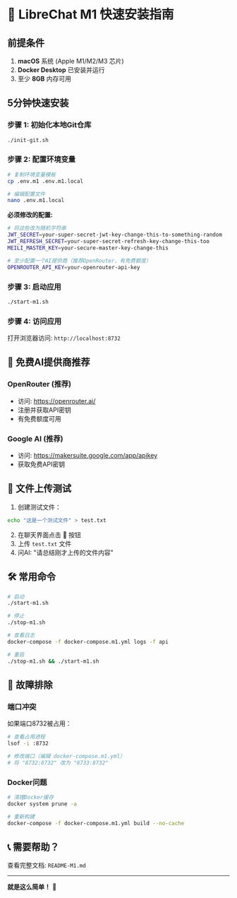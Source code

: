 # 🚀 LibreChat M1 快速安装指南

## 前提条件

1. **macOS** 系统 (Apple M1/M2/M3 芯片)
2. **Docker Desktop** 已安装并运行
3. 至少 **8GB** 内存可用

## 5分钟快速安装

### 步骤 1: 初始化本地Git仓库
```bash
./init-git.sh
```

### 步骤 2: 配置环境变量
```bash
# 复制环境变量模板
cp .env.m1 .env.m1.local

# 编辑配置文件
nano .env.m1.local
```

**必须修改的配置:**
```bash
# 将这些改为随机字符串
JWT_SECRET=your-super-secret-jwt-key-change-this-to-something-random
JWT_REFRESH_SECRET=your-super-secret-refresh-key-change-this-too
MEILI_MASTER_KEY=your-secure-master-key-change-this

# 至少配置一个AI提供商（推荐OpenRouter，有免费额度）
OPENROUTER_API_KEY=your-openrouter-api-key
```

### 步骤 3: 启动应用
```bash
./start-m1.sh
```

### 步骤 4: 访问应用
打开浏览器访问: `http://localhost:8732`

## 🎯 免费AI提供商推荐

### OpenRouter (推荐)
- 访问: https://openrouter.ai/
- 注册并获取API密钥
- 有免费额度可用

### Google AI (推荐)
- 访问: https://makersuite.google.com/app/apikey
- 获取免费API密钥

## 📁 文件上传测试

1. 创建测试文件：
```bash
echo "这是一个测试文件" > test.txt
```

2. 在聊天界面点击 📎 按钮
3. 上传 `test.txt` 文件
4. 问AI: "请总结刚才上传的文件内容"

## 🛠️ 常用命令

```bash
# 启动
./start-m1.sh

# 停止
./stop-m1.sh

# 查看日志
docker-compose -f docker-compose.m1.yml logs -f api

# 重启
./stop-m1.sh && ./start-m1.sh
```

## 🔧 故障排除

### 端口冲突
如果端口8732被占用：
```bash
# 查看占用进程
lsof -i :8732

# 修改端口（编辑 docker-compose.m1.yml）
# 将 "8732:8732" 改为 "8733:8732"
```

### Docker问题
```bash
# 清理Docker缓存
docker system prune -a

# 重新构建
docker-compose -f docker-compose.m1.yml build --no-cache
```

## 📞 需要帮助？

查看完整文档: `README-M1.md`

---

**就是这么简单！** 🎉